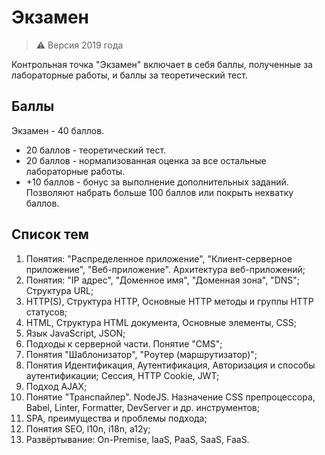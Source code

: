 # Экзамен

> ⚠ Версия 2019 года

Контрольная точка "Экзамен" включает в себя баллы, полученные за лабораторные работы, и баллы за теоретический тест.

## Баллы

Экзамен - 40 баллов.
- 20 баллов - теоретический тест.
- 20 баллов - нормализованная оценка за все остальные лабораторные работы.
- +10 баллов - бонус за выполнение дополнительных заданий. Позволяют набрать больше 100 баллов или покрыть нехватку баллов.

## Список тем

1. Понятия: "Распределенное приложение", "Клиент-серверное приложение", "Веб-приложение". Архитектура веб-приложений;
1. Понятия: "IP адрес", "Доменное имя", "Доменная зона", "DNS"; Структура URL;
1. HTTP(S), Структура HTTP, Основные HTTP методы и группы HTTP статусов;
1. HTML, Структура HTML документа, Основные элементы, CSS;
1. Язык JavaScript, JSON;
1. Подходы к серверной части. Понятие "CMS";
1. Понятия "Шаблонизатор", "Роутер (маршрутизатор)";
1. Понятия Идентификация, Аутентификация, Авторизация и способы аутентификации; Сессия, HTTP Cookie, JWT;
1. Подход AJAX;
1. Понятие "Транспайлер". NodeJS. Назначение CSS препроцессора, Babel, Linter, Formatter, DevServer и др. инструментов;
1. SPA, преимущества и проблемы подхода;
1. Понятия SEO, l10n, i18n, a12y;
1. Развёртывание: On-Premise, IaaS, PaaS, SaaS, FaaS.

